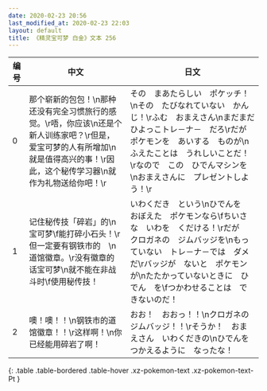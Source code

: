 ```yaml
---
date: 2020-02-23 20:56
last_modified_at: 2020-02-23 22:03
layout: default
title: 《精灵宝可梦 白金》文本 256
---
```

| 编号 | 中文 | 日文 |
| ---- | ---- | ---- |
| 0 | 那个崭新的包包！\n那种还没有完全习惯旅行的感觉。\r唔，你应该\n还是个新人训练家吧？\r但是，爱宝可梦的人有所增加\n就是值得高兴的事！\r因此，这个秘传学习器\n就作为礼物送给你吧！\r | その　まあたらしい　ポケッチ！\nその　たびなれていない　かんじ！\rふむ　おまえさん\nまだまだ　ひよっこトレ－ナ－　だろ\rだが　ポケモンを　あいする　ものが\nふえたことは　うれしいことだ！\rなので　この　ひでんマシンを\nおまえさんに　プレゼントしよう！\r |
| 1 | 记住秘传技「碎岩」的\n宝可梦\f能打碎小石头！\r但一定要有钢铁市的　\n道馆徽章。\r没有徽章的话宝可梦\n就不能在非战斗时\f使用秘传技！ | いわくだき　という\nひでんを　おぼえた　ポケモンなら\fちいさな　いわを　くだける！\rだが　クロガネの　ジムバッジを\nもっていない　トレ－ナ－では　ダメだ\rバッジが　ないと　ポケモンが\nたたかっていないときに　ひでん　を\fつかわせることは　できないのだ！ |
| 2 | 噢！噢！！\n钢铁市的道馆徽章！！\r这样啊！\n你已经能用碎岩了啊！ | おお！　おおっ！！\nクロガネの　ジムバッジ！！\rそうか！　おまえさん　いわくだきの\nひでんを　つかえるように　なったな！ |
{: .table .table-bordered .table-hover .xz-pokemon-text .xz-pokemon-text-Pt }